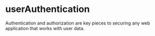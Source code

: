 # userAuthentication
Authentication and authorization are key pieces to securing any web application that works with user data.
